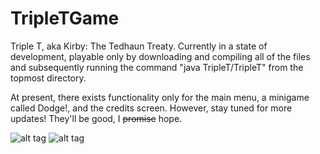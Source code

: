 # TripleTGame
Triple T, aka Kirby: The Tedhaun Treaty. Currently in a state of development, playable only by downloading and compiling all of the files and subsequently running the command "java TripleT/TripleT" from the topmost directory.

At present, there exists functionality only for the main menu, a minigame called Dodge!, and the credits screen. However, stay tuned for more updates! They'll be good, I ~~promise~~ hope.

![alt tag](https://cloud.githubusercontent.com/assets/8358648/8349809/def99f52-1ad4-11e5-9b4d-1ce7ddd340d2.png)
![alt tag](https://cloud.githubusercontent.com/assets/8358648/8349811/e195fe4a-1ad4-11e5-96a4-b59483a6410e.png)